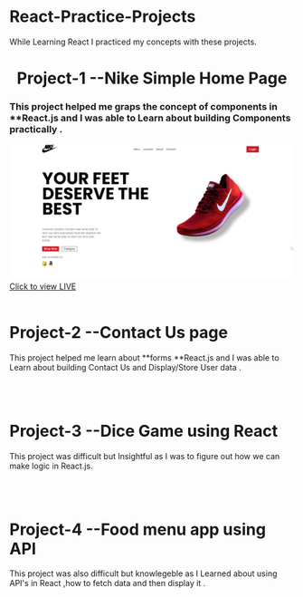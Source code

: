 # React-Practice-Projects
<p>While Learning React I practiced my concepts with these projects.</p>


<h1 align="center">Project-1       --Nike Simple Home Page           </h1>
<h3>This project helped me graps the concept of components in **React.js and I was able to Learn about building Components practically .</h3>
<img src="https://github.com/tayyabsul3/React-Practice-Projects/blob/main/Screenshot%20(185).png?raw=true" alt="brand-page-project-image">
<a href="https://brand-page-orpin.vercel.app/">Click to view LIVE</a>
<br>
<br>
<h1>Project-2      --Contact Us page           </h1>
<p>This project helped me learn about **forms **React.js and I was able to Learn about building Contact Us and Display/Store  User data .</p>
<br>
<br>
<h1>Project-3      --Dice Game using React          </h1>
<p>This project was difficult but Insightful as I was to figure out how we can make logic in React.js. </p>
<br>
<br>
<h1>Project-4      --Food menu app using API           </h1>
<p>This project was also difficult but knowlegeble  as I Learned about using API's in React ,how to fetch data and then display it .</p>
<br>
<br>

